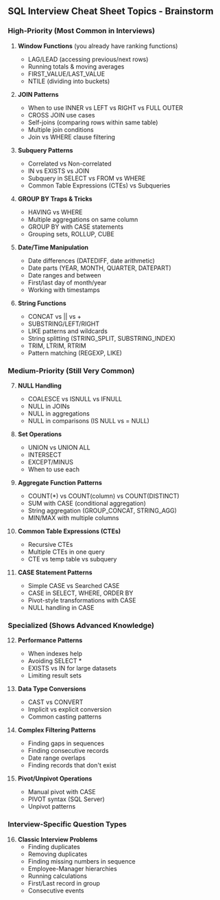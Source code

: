 ## SQL Interview Cheat Sheet Topics - Brainstorm

### **High-Priority (Most Common in Interviews)**

1. **Window Functions** (you already have ranking functions)
   - LAG/LEAD (accessing previous/next rows)
   - Running totals & moving averages
   - FIRST_VALUE/LAST_VALUE
   - NTILE (dividing into buckets)

2. **JOIN Patterns**
   - When to use INNER vs LEFT vs RIGHT vs FULL OUTER
   - CROSS JOIN use cases
   - Self-joins (comparing rows within same table)
   - Multiple join conditions
   - Join vs WHERE clause filtering

3. **Subquery Patterns**
   - Correlated vs Non-correlated
   - IN vs EXISTS vs JOIN
   - Subquery in SELECT vs FROM vs WHERE
   - Common Table Expressions (CTEs) vs Subqueries

4. **GROUP BY Traps & Tricks**
   - HAVING vs WHERE
   - Multiple aggregations on same column
   - GROUP BY with CASE statements
   - Grouping sets, ROLLUP, CUBE

5. **Date/Time Manipulation**
   - Date differences (DATEDIFF, date arithmetic)
   - Date parts (YEAR, MONTH, QUARTER, DATEPART)
   - Date ranges and between
   - First/last day of month/year
   - Working with timestamps

6. **String Functions**
   - CONCAT vs || vs +
   - SUBSTRING/LEFT/RIGHT
   - LIKE patterns and wildcards
   - String splitting (STRING_SPLIT, SUBSTRING_INDEX)
   - TRIM, LTRIM, RTRIM
   - Pattern matching (REGEXP, LIKE)

### **Medium-Priority (Still Very Common)**

7. **NULL Handling**
   - COALESCE vs ISNULL vs IFNULL
   - NULL in JOINs
   - NULL in aggregations
   - NULL in comparisons (IS NULL vs = NULL)

8. **Set Operations**
   - UNION vs UNION ALL
   - INTERSECT
   - EXCEPT/MINUS
   - When to use each

9. **Aggregate Function Patterns**
   - COUNT(*) vs COUNT(column) vs COUNT(DISTINCT)
   - SUM with CASE (conditional aggregation)
   - String aggregation (GROUP_CONCAT, STRING_AGG)
   - MIN/MAX with multiple columns

10. **Common Table Expressions (CTEs)**
    - Recursive CTEs
    - Multiple CTEs in one query
    - CTE vs temp table vs subquery

11. **CASE Statement Patterns**
    - Simple CASE vs Searched CASE
    - CASE in SELECT, WHERE, ORDER BY
    - Pivot-style transformations with CASE
    - NULL handling in CASE

### **Specialized (Shows Advanced Knowledge)**

12. **Performance Patterns**
    - When indexes help
    - Avoiding SELECT *
    - EXISTS vs IN for large datasets
    - Limiting result sets

13. **Data Type Conversions**
    - CAST vs CONVERT
    - Implicit vs explicit conversion
    - Common casting patterns

14. **Complex Filtering Patterns**
    - Finding gaps in sequences
    - Finding consecutive records
    - Date range overlaps
    - Finding records that don't exist

15. **Pivot/Unpivot Operations**
    - Manual pivot with CASE
    - PIVOT syntax (SQL Server)
    - Unpivot patterns

### **Interview-Specific Question Types**

16. **Classic Interview Problems**
    - Finding duplicates
    - Removing duplicates
    - Finding missing numbers in sequence
    - Employee-Manager hierarchies
    - Running calculations
    - First/Last record in group
    - Consecutive events
